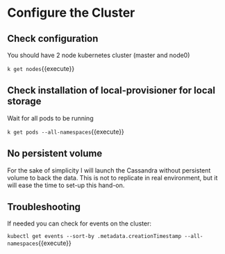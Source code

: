 # Configure the Cluster

## Check configuration

You should have 2 node kubernetes cluster (master and node0)

`k get nodes`{{execute}}


## Check installation of local-provisioner for local storage

Wait for all pods to be running

`k get pods --all-namespaces`{{execute}}


## No persistent volume

For the sake of simplicity I will launch the Cassandra without persistent volume to back the data. This is not 
to replicate in real environment, but it will ease the time to set-up this hand-on.

<!--
## Check that the persistent volumes are created

`k get pv`{{execute}}
```
NAME                CAPACITY   ACCESS MODES   RECLAIM POLICY   STATUS      CLAIM     STORAGECLASS    REASON    AGE
local-pv-12f93e0a   1951Mi     RWO            Delete           Available             local-storage             2m
local-pv-2018d83c   1951Mi     RWO            Delete           Available             local-storage             2m
local-pv-32a48e67   1951Mi     RWO            Delete           Available             local-storage             2m
local-pv-3bea2b09   1000Mi     RWO            Delete           Available             local-storage             2m
local-pv-6585b3a0   1000Mi     RWO            Delete           Available             local-storage             2m
local-pv-69823ebf   1000Mi     RWO            Delete           Available             local-storage             2m
local-pv-de1034d    1951Mi     RWO            Delete           Available             local-storage             2m
local-pv-e7f6fbc3   1000Mi     RWO            Delete           Available             local-storage             2m
local-pv-f30b01a6   1000Mi     RWO            Delete           Available             local-storage             2m
local-pv-f37d14f0   1951Mi     RWO            Delete           Available             local-storage             2m
```
-->
## Troubleshooting

If needed you can check for events on the cluster: 

`kubectl get events --sort-by .metadata.creationTimestamp --all-namespaces`{{execute}}
